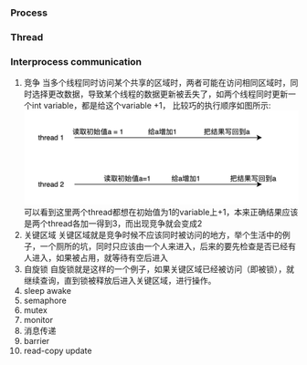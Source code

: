 ### Process

### Thread

### Interprocess communication
1. 竞争
当多个线程同时访问某个共享的区域时，两者可能在访问相同区域时，同时选择更改数据，导致某个线程的数据更新被丢失了，如两个线程同时更新一个int variable，都是给这个variable +1， 比较巧的执行顺序如图所示:
![race_condition](./race_condition.png)
可以看到这里两个thread都想在初始值为1的variable上+1，本来正确结果应该是两个thread各加一得到3，而出现竞争就会变成2
2. 关键区域
关键区域就是竞争时候不应该同时被访问的地方，举个生活中的例子，一个厕所的坑，同时只应该由一个人来进入，后来的要先检查是否已经有人进入，如果被占用，就等待有空后进入
3. 自旋锁
自旋锁就是这样的一个例子，如果关键区域已经被访问（即被锁），就继续查询，直到锁被释放后进入关键区域，进行操作。
4. sleep awake
5. semaphore
6. mutex
7. monitor
8. 消息传递
9. barrier
10. read-copy update